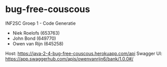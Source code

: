 # bug-free-couscous
INF2SC Groep 1 - Code Generatie
- Niek Roelofs (653763)
- John Bond (649770)
- Owen van Rijn (645258)

Host: https://java-2-4-bug-free-couscous.herokuapp.com/api
Swagger UI: https://app.swaggerhub.com/apis/owenvanrijn6/bank/1.0.0#/
